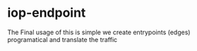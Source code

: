 # iop-endpoint
The Final usage of this is simple we create entrypoints (edges) programatical and translate the traffic 
